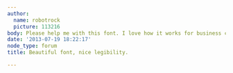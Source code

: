 ```yaml
---
author:
  name: robotrock
  picture: 113216
body: Please help me with this font. I love how it works for business cards.
date: '2013-07-19 18:22:17'
node_type: forum
title: Beautiful font, nice legibility.

---
```

